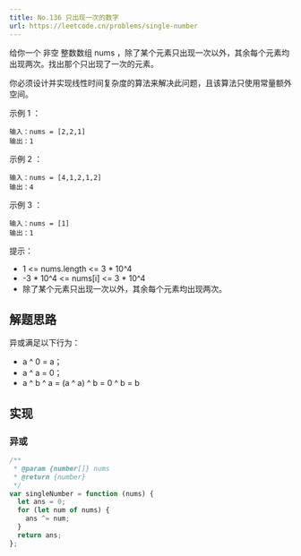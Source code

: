 ```yaml
---
title: No.136 只出现一次的数字
url: https://leetcode.cn/problems/single-number
---
```


给你一个 非空 整数数组 nums ，除了某个元素只出现一次以外，其余每个元素均出现两次。找出那个只出现了一次的元素。

你必须设计并实现线性时间复杂度的算法来解决此问题，且该算法只使用常量额外空间。

示例 1 ：

```text
输入：nums = [2,2,1]
输出：1
```

示例 2 ：

```text
输入：nums = [4,1,2,1,2]
输出：4
```

示例 3 ：

```text
输入：nums = [1]
输出：1
```

提示：

- 1 <= nums.length <= 3 \* 10^4
- -3 \* 10^4 <= nums\[i\] <= 3 \* 10^4
- 除了某个元素只出现一次以外，其余每个元素均出现两次。

## 解题思路

异或满足以下行为：

- a ^ 0 = a；
- a ^ a = 0；
- a ^ b ^ a = (a ^ a) ^ b = 0 ^ b = b

## 实现

### 异或

```js
/**
 * @param {number[]} nums
 * @return {number}
 */
var singleNumber = function (nums) {
  let ans = 0;
  for (let num of nums) {
    ans ^= num;
  }
  return ans;
};
```
